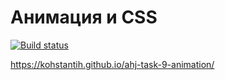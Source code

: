 # Анимация и CSS

[![Build status](https://ci.appveyor.com/api/projects/status/07wi2hkaunr6uoi0?svg=true)](https://ci.appveyor.com/project/Kohstantih/ahj-task-9-animation)

https://kohstantih.github.io/ahj-task-9-animation/

